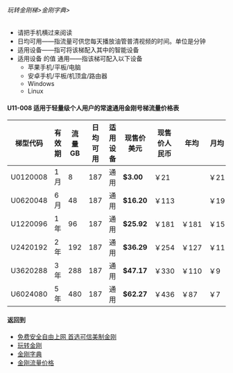 ###### 玩转金刚梯>金刚字典>

- 请把手机横过来阅读
- 日均可用——指流量可供您每天播放油管普清视频的时间。单位是分钟
- 适用设备——指可将该梯配入其中的智能设备
- 适用设备 的值 通用——指该梯可配入以下设备
  - 苹果手机/平板/电脑
  - 安卓手机/平板/机顶盒/路由器
  - Windows
  - Linux

#### U11-008 适用于轻量级个人用户的常速通用金刚号梯流量价格表

|梯型代码 |有效期|流量  GB|日均可用|适用设备|现售价美元|现售价人民币|年均  |月均  |日均|
|--------|-----|------|--------------|------|------|-------|-----|-----|-----|
|U0120008 |1月	|8	|187	| 通用 | <strong> $3.00	|￥21	</strong> |	|￥21	|￥0.70	|																		
|U0620048 |6月	|48	|187	| 通用 | <strong> $16.20	|￥113	</strong> |	|￥19	|￥0.63	|																		
|U1220096 |1年	|96	|187	| 通用 | <strong> $25.92	|￥181	</strong> |￥181	|￥15	|￥0.50	|																		
|U2420192 |2年	|192	|187	| 通用 | <strong> $36.29	|￥254	</strong> |￥127	|￥11	|￥0.35	|																		
|U3620288 |3年	|288	|187	| 通用 | <strong> $47.17	|￥330	</strong> |￥110	|￥9	|￥0.31	|																		
|U6024080 |5年	|480	|187	| 通用 | <strong> $62.27	|￥436	</strong> |￥87	|￥7	|￥0.24	|																		

#### 返回到
- [免费安全自由上网 首选可信美制金刚](https://github.com/a2zitpro/web/blob/master/%E5%BE%80%E5%90%8E%E7%BF%BB.md)
- [玩转金刚](https://github.com/a2zitpro/web/blob/master/LadderFree/A.md)
- [金刚字典](https://github.com/a2zitpro/web/blob/master/LadderFree/kkDictionary/KKDictionary.md)
- [金刚流量价格](https://github.com/a2zitpro/web/blob/master/LadderFree/kkDictionary/Price/KKDTPrice.md)

